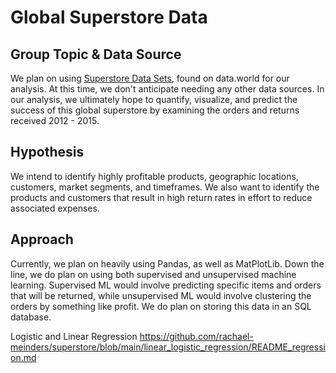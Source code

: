 # Global Superstore Data

## Group Topic & Data Source
We plan on using [Superstore Data Sets](https://data.world/tableauhelp/superstore-data-sets), found on data.world for our analysis. At this time, we don't anticipate needing any other data sources. In our analysis, we ultimately hope to quantify, visualize, and predict the success of this global superstore by examining the orders and returns received 2012 - 2015.

## Hypothesis
We intend to identify highly profitable products, geographic locations, customers, market segments, and timeframes. We also want to identify the products and customers that result in high return rates in effort to reduce associated expenses.

## Approach
Currently, we plan on heavily using Pandas, as well as MatPlotLib. Down the line, we do plan on using both supervised and unsupervised machine learning. Supervised ML would involve predicting specific items and orders that will be returned, while unsupervised ML would involve clustering the orders by something like profit. We do plan on storing this data in an SQL database.

Logistic and Linear Regression
https://github.com/rachael-meinders/superstore/blob/main/linear_logistic_regression/README_regression.md
